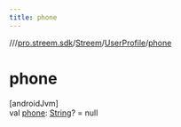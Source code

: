 ```yaml
---
title: phone
---
```

//[<root>](../../../../index.html)/[pro.streem.sdk](../../index.html)/[Streem](../index.html)/[UserProfile](index.html)/[phone](phone.html)



# phone



[androidJvm]\
val [phone](phone.html): [String](https://kotlinlang.org/api/latest/jvm/stdlib/kotlin/-string/index.html)? = null




